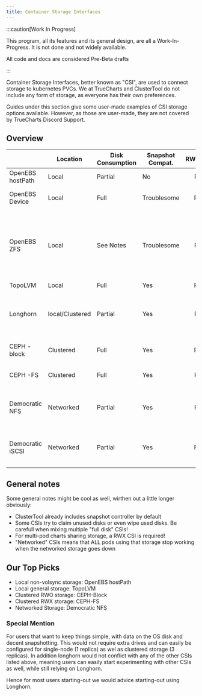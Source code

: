 ```yaml
---
title: Container Storage Interfaces
---
```


:::caution[Work In Progress]

This program, all its features and its general design, are all a Work-In-Progress. It is not done and not widely available.

All code and docs are considered Pre-Beta drafts

:::

Container Storage Interfaces, better known as "CSI", are used to connect storage to kubernetes PVCs.
We at TrueCharts and ClusterTool do not include any form of storage, as everyone has their own preferences.

Guides under this section give some user-made examples of CSI storage options available.
However, as those are user-made, they are not covered by TrueCharts Discord Support.


## Overview

|                  | Location  | Disk Consumption | Snapshot Compat. | RWO/RWX | Notes                                                                                                                         |
|------------------|-----------|------------------|------------------|:-------:|-------------------------------------------------------------------------------------------------------------------------------|
| OpenEBS hostPath | Local     | Partial          | No               | RWX     |                                                                                                                               |
| OpenEBS Device   | Local     | Full             | Troublesome      | RWO     | Partial snapshotting support                                                                                                  |
| OpenEBS ZFS      | Local     | See Notes        | Troublesome      | RWX     | Snapshots notoriously flaky, Full disk required for zpool, partial zpool can be used for OpenEBS |
| TopoLVM          | Local     | Full             | Yes              | RWO     |                                                                                                    |
| Longhorn         | local/Clustered | Partial    | Yes              | RWX     | RWX untested on TalosOS, Enterprise SSDs mandatory                                |
| CEPH -block      | Clustered | Full             | Yes              | RWO     | Shares disks with CEPH-FS                                                                       |
| CEPH -FS         | Clustered | Full             | Yes              | RWX     | Shares disks with CEPH-Block                                                                                                 |
| Democratic NFS   | Networked | Partial          | Yes              | RWX     | Requires TrueNAS Cron script due to instability                                                                               |
| Democratic iSCSI | Networked | Partial          | Yes              | RWO     | Requires TrueNAS Cron script due to instability                                                  |


## General notes

Some general notes might be cool as well, wirthen out a little longer obviously:


- ClusterTool already includes snapshot controller by default
- Some CSIs try to claim unused disks or even wipe used disks. Be carefull when mixing multiple "full disk" CSIs!
- For multi-pod charts sharing storage, a RWX CSI is required!
- "Networked" CSIs means that ALL pods using that storage stop working when the networked storage goes down

## Our Top Picks

- Local non-volsync storage: OpenEBS hostPath
- Local general storage: TopoLVM
- Clustered RWO storage: CEPH-Block
- Clustered RWX storage: CEPH-FS
- Networked Storage: Democratic NFS

### Special Mention

For users that want to keep things simple, with data on the OS disk and decent snapshotting.
This would not require extra drives and can easily be configured for single-node (1 replica) as wel as clustered storage (3 replicas).
In addition longhorn would not conflict with any of the other CSIs listed above, meaning users can easily start experimenting with other CSIs as well, while still relying on Longhorn.

Hence for most users starting-out we would advice starting-out using Longhorn.





